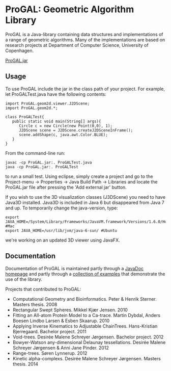 # ProGAL: Geometric Algorithm Library

ProGAL is a Java-library containing data structures and implementations of a range of geometric algorithms. Many of the implementations are based on research projects at Department of Computer Science, University of Copenhagen.

[ProGAL.jar](link)


## Usage
To use ProGAL include the jar in the class path of your project. For example, let ProGALTest.java have the following contents:
```
import ProGAL.geom2d.viewer.J2DScene;
import ProGAL.geom2d.*;

class ProGALTest{
   public static void main(String[] args){
      Circle c = new Circle(new Point(0,0), 1);
      J2DScene scene = J2DScene.createJ2DSceneInFrame();
      scene.addShape(c, java.awt.Color.BLUE);
   }
}
```
From the command-line run:
```
javac -cp ProGAL.jar:. ProGALTest.java
java -cp ProGAL.jar:. ProGALTest
```
to run a small test. Using eclipse, simply create a project and go to the Project-menu -> Properties -> Java Build Path -> Libraries and locate the ProGAL.jar file after pressing the 'Add external jar' button. 

If you wish to use the 3D visualization classes (J3DScene) you need to have Java3D installed. Java3D is included in Java 6 but disappeared from Java 7 and up. To temporarily change the java-version, type:
```
export JAVA_HOME=/System/Library/Frameworks/JavaVM.framework/Versions/1.6.0/Home/ #Mac
export JAVA_HOME=/usr/lib/jvm/java-6-sun/ #Ubuntu
```
we're working on an updated 3D viewer using JavaFX.
     
## Documentation

Documentation of ProGAL is maintained partly through a [JavaDoc homepage](link) and partly through a [collection of examples](link) that demonstrate the use of the library.

Projects that contributed to ProGAL:
* Computational Geometry and Bioinformatics. Peter & Henrik Sterner. Masters thesis. 2008
* Rectangular Swept Spheres. Mikkel Kjær Jensen. 2010
* Fitting an All-atom Protein Model to a Ca-trace. Martin Dybdal, Anders Boesen Lindbo Larsen & Esben Skaarup. 2010
* Applying Inverse Kinematics to Adjustable ChainTrees. Hans-Kristian Bjerregaard. Bachelor project. 2011
* Void-trees. Desirée Malene Schreyer Jørgensen. Bachelor project. 2012
* Bowyer-Watson any-dimensional Delaunay tessellations. Desirée Malene Schreyer Jørgensen & Anni Jane Pinder. 2012
* Range-trees. Søren Lynnerup. 2012
* Kinetic alpha-complexs. Desirée Malene Schreyer Jørgensen. Masters thesis. 2014
